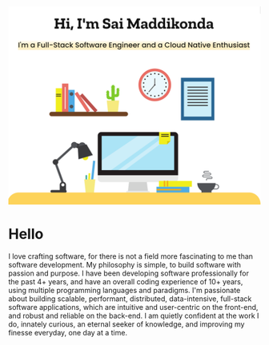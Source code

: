 [![Sai Maddikonda Profile Banner](https://github.com/smaddikonda/smaddikonda/blob/master/profile.png)](https://www.smaddikonda.com)


# Hello
I love crafting software, for there is not a field more fascinating to me than software development. 
My philosophy is simple, to build software with passion and purpose.
I have been developing software professionally for the past 4+ years, and have an overall coding experience of 10+ years, using multiple programming languages and paradigms.
I'm passionate about building scalable, performant, distributed, data-intensive, full-stack software applications, which are intuitive and user-centric on the front-end, and robust and reliable on the back-end.
I am quietly confident at the work I do, innately curious, an eternal seeker of knowledge, and improving my finesse everyday, one day at a time.
